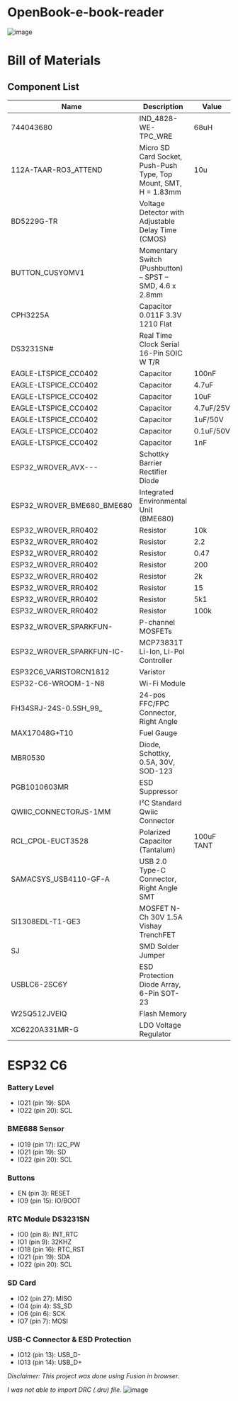 # OpenBook-e-book-reader

![image](https://github.com/user-attachments/assets/9bbbaf0a-def0-4646-a5ea-911b73e33ba6)

# Bill of Materials

## Component List

| Name                          | Description                                                                                           | Value        | Quantity | Link |
|-------------------------------|-------------------------------------------------------------------------------------------------------|--------------|----------|------|
| 744043680                     | IND_4828-WE-TPC_WRE                                                                                   | 68uH         | 1        | https://mou.sr/42yVhMe     |
| 112A-TAAR-RO3_ATTEND          | Micro SD Card Socket, Push-Push Type, Top Mount, SMT, H = 1.83mm                                     | 10u          | 1        | https://www.attend.com.tw/en/product.php?act=view&id=253#     |
| BD5229G-TR                    | Voltage Detector with Adjustable Delay Time (CMOS)                                                   |              | 1        | https://mou.sr/421TSO9     |
| BUTTON_CUSYOMV1               | Momentary Switch (Pushbutton) – SPST – SMD, 4.6 x 2.8mm                                               |              | 3        | https://mou.sr/41Yc6zX     |
| CPH3225A                      | Capacitor 0.011F 3.3V 1210 Flat                                                                       |              | 1        | https://mou.sr/42aoXOc     |
| DS3231SN#                     | Real Time Clock Serial 16-Pin SOIC W T/R                                                              |              | 1        | https://mou.sr/4ll9PXb     |
| EAGLE-LTSPICE_CC0402         | Capacitor                                                                                             | 100nF        | 8        | https://mou.sr/42aprE0     |
| EAGLE-LTSPICE_CC0402         | Capacitor                                                                                             | 4.7uF        | 5        | https://mou.sr/44lcHNw     |
| EAGLE-LTSPICE_CC0402         | Capacitor                                                                                             | 10uF         | 1        | https://mou.sr/3G8LNhS     |
| EAGLE-LTSPICE_CC0402         | Capacitor                                                                                             | 4.7uF/25V    | 1        |      |
| EAGLE-LTSPICE_CC0402         | Capacitor                                                                                             | 1uF/50V      | 9        |      |
| EAGLE-LTSPICE_CC0402         | Capacitor                                                                                             | 0.1uF/50V    | 1        | https://mou.sr/3RC3wkl     |
| EAGLE-LTSPICE_CC0402         | Capacitor                                                                                             | 1nF          | 1        |      |
| ESP32_WROVER_AVX---          | Schottky Barrier Rectifier Diode                                                                      |              | 1        |      |
| ESP32_WROVER_BME680_BME680   | Integrated Environmental Unit (BME680)                                                                |              | 1        | https://mou.sr/42kgEzJ     |
| ESP32_WROVER_RR0402          | Resistor                                                                                              | 10k          | 15       | https://mou.sr/4i5Vvim     |
| ESP32_WROVER_RR0402          | Resistor                                                                                              | 2.2          | 1        | https://mou.sr/4i9Xsun     |
| ESP32_WROVER_RR0402          | Resistor                                                                                              | 0.47         | 1        |      |
| ESP32_WROVER_RR0402          | Resistor                                                                                              | 200          | 1        | https://mou.sr/4i9XAKn     |
| ESP32_WROVER_RR0402          | Resistor                                                                                              | 2k           | 1        | https://mou.sr/4jeq8Do     |
| ESP32_WROVER_RR0402          | Resistor                                                                                              | 15           | 1        |      |
| ESP32_WROVER_RR0402          | Resistor                                                                                              | 5k1          | 2        | https://mou.sr/4jeq8Do     |
| ESP32_WROVER_RR0402          | Resistor                                                                                              | 100k         | 1        | https://mou.sr/4jeq8Do     |
| ESP32_WROVER_SPARKFUN-       | P-channel MOSFETs                                                                                      |              | 2        |      |
| ESP32_WROVER_SPARKFUN-IC-    | MCP73831T Li-Ion, Li-Pol Controller                                                                   |              | 1        | https://mou.sr/42jyNxv     |
| ESP32C6_VARISTORCN1812       | Varistor                                                                                              |              | 1        |      |
| ESP32-C6-WROOM-1-N8          | Wi-Fi Module                                                                                          |              | 1        |      |
| FH34SRJ-24S-0.5SH_99_        | 24-pos FFC/FPC Connector, Right Angle                                                                 |              | 1        |  https://mou.sr/43Cr53R     |
| MAX17048G+T10                | Fuel Gauge                                                                                             |              | 1        | https://mou.sr/3FWR5wY     |
| MBR0530                       | Diode, Schottky, 0.5A, 30V, SOD-123                                                                   |              | 2        | https://mou.sr/4jmza1b     |
| PGB1010603MR                  | ESD Suppressor                                                                                        |              | 6        | https://mou.sr/3Yg9sDe     |
| QWIIC_CONNECTORJS-1MM        | I²C Standard Qwiic Connector                                                                          |              | 1        |      |
| RCL_CPOL-EUCT3528            | Polarized Capacitor (Tantalum)                                                                        | 100uF TANT   | 1        |      |
| SAMACSYS_USB4110-GF-A        | USB 2.0 Type-C Connector, Right Angle SMT                                                             |              | 1        |      |
| SI1308EDL-T1-GE3              | MOSFET N-Ch 30V 1.5A Vishay TrenchFET                                                                 |              | 1        | https://mou.sr/4lj7JXH     |
| SJ                            | SMD Solder Jumper                                                                                     |              | 1        | https://mou.sr/42luaTB     |
| USBLC6-2SC6Y                 | ESD Protection Diode Array, 6-Pin SOT-23                                                              |              | 1        | https://mou.sr/42lyiTK     |
| W25Q512JVEIQ                 | Flash Memory                                                                                           |              | 1        | https://mou.sr/42vsB6J     |
| XC6220A331MR-G               | LDO Voltage Regulator                                                                                 |              | 1        | https://mou.sr/4ieKgVa     |

# ESP32 C6

### Battery Level
- IO21 (pin 19): SDA  
- IO22 (pin 20): SCL  

### BME688 Sensor
- IO19 (pin 17): I2C_PW  
- IO21 (pin 19): SD  
- IO22 (pin 20): SCL  

### Buttons  
- EN (pin 3): RESET  
- IO9 (pin 15): IO/BOOT  

### RTC Module DS3231SN  
- IO0 (pin 8): INT_RTC  
- IO1 (pin 9): 32KHZ  
- IO18 (pin 16): RTC_RST  
- IO21 (pin 19): SDA  
- IO22 (pin 20): SCL  

### SD Card  
- IO2 (pin 27): MISO  
- IO4 (pin 4): SS_SD  
- IO6 (pin 6): SCK  
- IO7 (pin 7): MOSI  

### USB-C Connector & ESD Protection  
- IO12 (pin 13): USB_D-  
- IO13 (pin 14): USB_D+  

_Disclaimer: This project was done using Fusion in browser._

_I was not able to import DRC (.dru) file._
![image](https://github.com/user-attachments/assets/61e9edff-73e2-4e78-9cfa-8bb1c05a8d7e)

